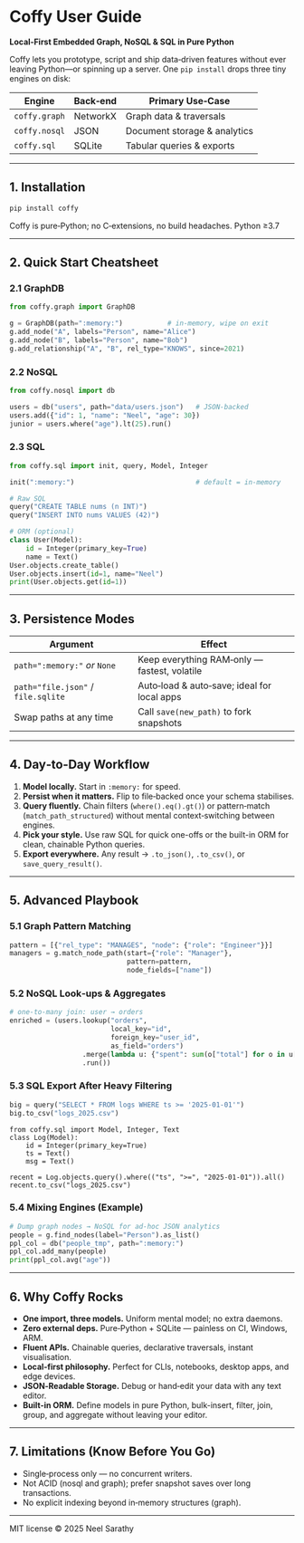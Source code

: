 # Coffy User Guide

**Local‑First Embedded Graph, NoSQL & SQL in Pure Python**

Coffy lets you prototype, script and ship data‑driven features without ever leaving Python—or spinning up a server. One `pip install` drops three tiny engines on disk:

| Engine | Back‑end | Primary Use‑Case |
|--------|----------|------------------|
| `coffy.graph` | NetworkX | Graph data & traversals |
| `coffy.nosql` | JSON | Document storage & analytics |
| `coffy.sql`   | SQLite | Tabular queries & exports |

---

## 1. Installation

```bash
pip install coffy
```

Coffy is pure‑Python; no C‑extensions, no build headaches. Python ≥3.7

---

## 2. Quick Start Cheatsheet

### 2.1 GraphDB

```python
from coffy.graph import GraphDB

g = GraphDB(path=":memory:")           # in‑memory, wipe on exit
g.add_node("A", labels="Person", name="Alice")
g.add_node("B", labels="Person", name="Bob")
g.add_relationship("A", "B", rel_type="KNOWS", since=2021)
```

### 2.2 NoSQL

```python
from coffy.nosql import db

users = db("users", path="data/users.json")   # JSON‑backed
users.add({"id": 1, "name": "Neel", "age": 30})
junior = users.where("age").lt(25).run()
```

### 2.3 SQL

```python
from coffy.sql import init, query, Model, Integer

init(":memory:")                              # default = in-memory

# Raw SQL
query("CREATE TABLE nums (n INT)")
query("INSERT INTO nums VALUES (42)")

# ORM (optional)
class User(Model):
    id = Integer(primary_key=True)
    name = Text()
User.objects.create_table()
User.objects.insert(id=1, name="Neel")
print(User.objects.get(id=1))
```

---

## 3. Persistence Modes

| Argument | Effect |
|----------|--------|
| `path=":memory:"` *or* `None` | Keep everything RAM‑only — fastest, volatile |
| `path="file.json"` / `file.sqlite` | Auto‑load & auto‑save; ideal for local apps |
| Swap paths at any time | Call `save(new_path)` to fork snapshots |

---

## 4. Day‑to‑Day Workflow

1. **Model locally.** Start in `:memory:` for speed.  
2. **Persist when it matters.** Flip to file‑backed once your schema stabilises.  
3. **Query fluently.** Chain filters (`where().eq().gt()`) or pattern‑match (`match_path_structured`) without mental context‑switching between engines.  
4. **Pick your style.** Use raw SQL for quick one-offs or the built-in ORM for clean, chainable Python queries.
5. **Export everywhere.** Any result → `.to_json()`, `.to_csv()`, or `save_query_result()`.

---

## 5. Advanced Playbook

### 5.1 Graph Pattern Matching

```python
pattern = [{"rel_type": "MANAGES", "node": {"role": "Engineer"}}]
managers = g.match_node_path(start={"role": "Manager"},
                             pattern=pattern,
                             node_fields=["name"])
```

### 5.2 NoSQL Look‑ups & Aggregates

```python
# one‑to‑many join: user → orders
enriched = (users.lookup("orders",
                         local_key="id",
                         foreign_key="user_id",
                         as_field="orders")
                  .merge(lambda u: {"spent": sum(o["total"] for o in u["orders"])})
                  .run())
```

### 5.3 SQL Export After Heavy Filtering

```python
big = query("SELECT * FROM logs WHERE ts >= '2025‑01‑01'")
big.to_csv("logs_2025.csv")
```
```
from coffy.sql import Model, Integer, Text
class Log(Model):
    id = Integer(primary_key=True)
    ts = Text()
    msg = Text()

recent = Log.objects.query().where(("ts", ">=", "2025-01-01")).all()
recent.to_csv("logs_2025.csv")
```

### 5.4 Mixing Engines (Example)

```python
# Dump graph nodes → NoSQL for ad‑hoc JSON analytics
people = g.find_nodes(label="Person").as_list()
ppl_col = db("people_tmp", path=":memory:")
ppl_col.add_many(people)
print(ppl_col.avg("age"))
```

---

## 6. Why Coffy Rocks

* **One import, three models.** Uniform mental model; no extra daemons.
* **Zero external deps.** Pure‑Python + SQLite — painless on CI, Windows, ARM.
* **Fluent APIs.** Chainable queries, declarative traversals, instant visualisation.
* **Local‑first philosophy.** Perfect for CLIs, notebooks, desktop apps, and edge devices.
* **JSON‑Readable Storage.** Debug or hand‑edit your data with any text editor.
* **Built-in ORM.** Define models in pure Python, bulk-insert, filter, join, group, and aggregate without leaving your editor.

---

## 7. Limitations (Know Before You Go)

* Single‑process only — no concurrent writers.
* Not ACID (nosql and graph); prefer snapshot saves over long transactions.
* No explicit indexing beyond in‑memory structures (graph).
---

MIT license © 2025 Neel Sarathy
